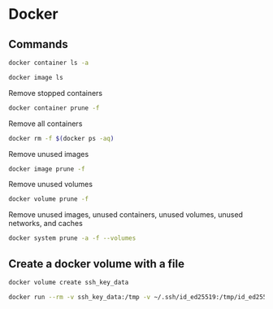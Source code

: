 # Docker

## Commands

```sh
docker container ls -a
```

```sh
docker image ls
```

Remove stopped containers
```sh
docker container prune -f
```

Remove all containers
```sh
docker rm -f $(docker ps -aq)
```

Remove unused images
```sh
docker image prune -f
```

Remove unused volumes
```sh
docker volume prune -f
```

Remove unused images, unused containers, unused volumes, unused networks, and caches
```sh
docker system prune -a -f --volumes
```

## Create a docker volume with a file

```sh
docker volume create ssh_key_data
```

```sh
docker run --rm -v ssh_key_data:/tmp -v ~/.ssh/id_ed25519:/tmp/id_ed25519 busybox:stable
```
